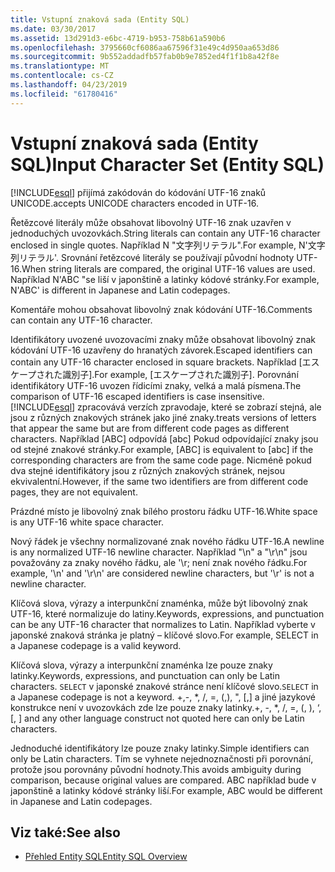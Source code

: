 ```yaml
---
title: Vstupní znaková sada (Entity SQL)
ms.date: 03/30/2017
ms.assetid: 13d291d3-e6bc-4719-b953-758b61a590b6
ms.openlocfilehash: 3795660cf6086aa67596f31e49c4d950aa653d86
ms.sourcegitcommit: 9b552addadfb57fab0b9e7852ed4f1f1b8a42f8e
ms.translationtype: MT
ms.contentlocale: cs-CZ
ms.lasthandoff: 04/23/2019
ms.locfileid: "61780416"
---
```

# <a name="input-character-set-entity-sql"></a><span data-ttu-id="39ef9-102">Vstupní znaková sada (Entity SQL)</span><span class="sxs-lookup"><span data-stu-id="39ef9-102">Input Character Set (Entity SQL)</span></span>
[!INCLUDE[esql](../../../../../../includes/esql-md.md)] <span data-ttu-id="39ef9-103">přijímá zakódován do kódování UTF-16 znaků UNICODE.</span><span class="sxs-lookup"><span data-stu-id="39ef9-103">accepts UNICODE characters encoded in UTF-16.</span></span>  
  
 <span data-ttu-id="39ef9-104">Řetězcové literály může obsahovat libovolný UTF-16 znak uzavřen v jednoduchých uvozovkách.</span><span class="sxs-lookup"><span data-stu-id="39ef9-104">String literals can contain any UTF-16 character enclosed in single quotes.</span></span> <span data-ttu-id="39ef9-105">Například N "文字列リテラル".</span><span class="sxs-lookup"><span data-stu-id="39ef9-105">For example, N'文字列リテラル'.</span></span> <span data-ttu-id="39ef9-106">Srovnání řetězcové literály se používají původní hodnoty UTF-16.</span><span class="sxs-lookup"><span data-stu-id="39ef9-106">When string literals are compared, the original UTF-16 values are used.</span></span> <span data-ttu-id="39ef9-107">Například N'ABC "se liší v japonštině a latinky kódové stránky.</span><span class="sxs-lookup"><span data-stu-id="39ef9-107">For example, N'ABC' is different in Japanese and Latin codepages.</span></span>  
  
 <span data-ttu-id="39ef9-108">Komentáře mohou obsahovat libovolný znak kódování UTF-16.</span><span class="sxs-lookup"><span data-stu-id="39ef9-108">Comments can contain any UTF-16 character.</span></span>  
  
 <span data-ttu-id="39ef9-109">Identifikátory uvozené uvozovacími znaky může obsahovat libovolný znak kódování UTF-16 uzavřeny do hranatých závorek.</span><span class="sxs-lookup"><span data-stu-id="39ef9-109">Escaped identifiers can contain any UTF-16 character enclosed in square brackets.</span></span> <span data-ttu-id="39ef9-110">Například [エスケープされた識別子].</span><span class="sxs-lookup"><span data-stu-id="39ef9-110">For example, [エスケープされた識別子].</span></span> <span data-ttu-id="39ef9-111">Porovnání identifikátory UTF-16 uvozen řídicími znaky, velká a malá písmena.</span><span class="sxs-lookup"><span data-stu-id="39ef9-111">The comparison of UTF-16 escaped identifiers is case insensitive.</span></span> [!INCLUDE[esql](../../../../../../includes/esql-md.md)] <span data-ttu-id="39ef9-112">zpracovává verzích zpravodaje, které se zobrazí stejná, ale jsou z různých znakových stránek jako jiné znaky.</span><span class="sxs-lookup"><span data-stu-id="39ef9-112">treats versions of letters that appear the same but are from different code pages as different characters.</span></span> <span data-ttu-id="39ef9-113">Například [ABC] odpovídá [abc] Pokud odpovídající znaky jsou od stejné znakové stránky.</span><span class="sxs-lookup"><span data-stu-id="39ef9-113">For example, [ABC] is equivalent to [abc] if the corresponding characters are from the same code page.</span></span> <span data-ttu-id="39ef9-114">Nicméně pokud dva stejné identifikátory jsou z různých znakových stránek, nejsou ekvivalentní.</span><span class="sxs-lookup"><span data-stu-id="39ef9-114">However, if the same two identifiers are from different code pages, they are not equivalent.</span></span>  
  
 <span data-ttu-id="39ef9-115">Prázdné místo je libovolný znak bílého prostoru řádku UTF-16.</span><span class="sxs-lookup"><span data-stu-id="39ef9-115">White space is any UTF-16 white space character.</span></span>  
  
 <span data-ttu-id="39ef9-116">Nový řádek je všechny normalizované znak nového řádku UTF-16.</span><span class="sxs-lookup"><span data-stu-id="39ef9-116">A newline is any normalized UTF-16 newline character.</span></span> <span data-ttu-id="39ef9-117">Například "\n" a "\r\n" jsou považovány za znaky nového řádku, ale '\r; není znak nového řádku.</span><span class="sxs-lookup"><span data-stu-id="39ef9-117">For example, '\n' and '\r\n' are considered newline characters, but '\r' is not a newline character.</span></span>  
  
 <span data-ttu-id="39ef9-118">Klíčová slova, výrazy a interpunkční znaménka, může být libovolný znak UTF-16, které normalizuje do latiny.</span><span class="sxs-lookup"><span data-stu-id="39ef9-118">Keywords, expressions, and punctuation can be any UTF-16 character that normalizes to Latin.</span></span> <span data-ttu-id="39ef9-119">Například vyberte v japonské znaková stránka je platný – klíčové slovo.</span><span class="sxs-lookup"><span data-stu-id="39ef9-119">For example, SELECT in a Japanese codepage is a valid keyword.</span></span>  
  
 <span data-ttu-id="39ef9-120">Klíčová slova, výrazy a interpunkční znaménka lze pouze znaky latinky.</span><span class="sxs-lookup"><span data-stu-id="39ef9-120">Keywords, expressions, and punctuation can only be Latin characters.</span></span> <span data-ttu-id="39ef9-121">`SELECT` v japonské znakové stránce není klíčové slovo.</span><span class="sxs-lookup"><span data-stu-id="39ef9-121">`SELECT` in a Japanese codepage is not a keyword.</span></span> <span data-ttu-id="39ef9-122">+,-, \*, /, =, (,), ", [,] a jiné jazykové konstrukce není v uvozovkách zde lze pouze znaky latinky.</span><span class="sxs-lookup"><span data-stu-id="39ef9-122">+, -, \*, /, =, (, ), ‘, [, ] and any other language construct not quoted here can only be Latin characters.</span></span>  
  
 <span data-ttu-id="39ef9-123">Jednoduché identifikátory lze pouze znaky latinky.</span><span class="sxs-lookup"><span data-stu-id="39ef9-123">Simple identifiers can only be Latin characters.</span></span> <span data-ttu-id="39ef9-124">Tím se vyhnete nejednoznačnosti při porovnání, protože jsou porovnány původní hodnoty.</span><span class="sxs-lookup"><span data-stu-id="39ef9-124">This avoids ambiguity during comparison, because original values are compared.</span></span> <span data-ttu-id="39ef9-125">ABC například bude v japonštině a latinky kódové stránky liší.</span><span class="sxs-lookup"><span data-stu-id="39ef9-125">For example, ABC would be different in Japanese and Latin codepages.</span></span>  
  
## <a name="see-also"></a><span data-ttu-id="39ef9-126">Viz také:</span><span class="sxs-lookup"><span data-stu-id="39ef9-126">See also</span></span>

- [<span data-ttu-id="39ef9-127">Přehled Entity SQL</span><span class="sxs-lookup"><span data-stu-id="39ef9-127">Entity SQL Overview</span></span>](../../../../../../docs/framework/data/adonet/ef/language-reference/entity-sql-overview.md)

